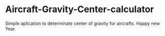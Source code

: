 # Aircraft-Gravity-Center-calculator
Simple aplication to determinate center of gravity for aircrafts.
  Happy new Year.